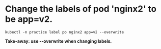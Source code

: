 # Change the labels of pod 'nginx2' to be app=v2.

`kubectl -n practice label po nginx2 app=v2 --overwrite`

**Take-away: use --overwrite when changing labels.**
